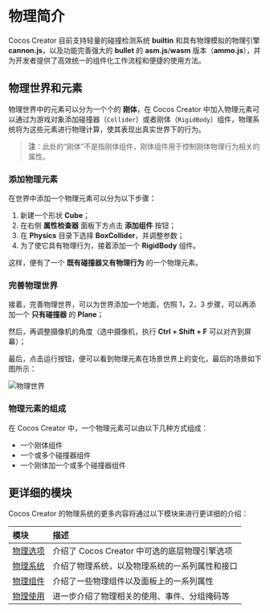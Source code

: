 # 物理简介

Cocos Creator 目前支持轻量的碰撞检测系统 __builtin__ 和具有物理模拟的物理引擎 __cannon.js__，以及功能完善强大的 __bullet__ 的 __asm.js__/__wasm__ 版本（__ammo.js__），并为开发者提供了高效统一的组件化工作流程和便捷的使用方法。

## 物理世界和元素

物理世界中的元素可以分为一个个的 **刚体**，在 Cocos Creator 中加入物理元素可以通过为游戏对象添加碰撞器（`Collider`）或者刚体（`RigidBody`）组件，物理系统将为这些元素进行物理计算，使其表现出真实世界下的行为。

> **注**：此处的“刚体”不是指刚体组件，刚体组件用于控制刚体物理行为相关的属性。

### 添加物理元素

在世界中添加一个物理元素可以分为以下步骤：

1. 新建一个形状 __Cube__；
2. 在右侧 __属性检查器__ 面板下方点击 __添加组件__ 按钮；
3. 在 __Physics__ 目录下选择 __BoxCollider__，并调整参数；
4. 为了使它具有物理行为，接着添加一个 __RigidBody__ 组件。

这样，便有了一个 **既有碰撞器又有物理行为** 的一个物理元素。

### 完善物理世界

接着，完善物理世界，可以为世界添加一个地面，仿照 1，2，3 步骤，可以再添加一个 **只有碰撞器** 的 __Plane__；

然后，再调整摄像机的角度（选中摄像机，执行 __Ctrl + Shift + F__ 可以对齐到屏幕）；

最后，点击运行按钮，便可以看到物理元素在场景世界上的变化，最后的场景如下图所示：

![物理世界](img/physics.jpg)

### 物理元素的组成

在 Cocos Creator 中，一个物理元素可以由以下几种方式组成：

- 一个刚体组件
- 一个或多个碰撞器组件
- 一个刚体加一个或多个碰撞器组件

## 更详细的模块

Cocos Creator 的物理系统的更多内容将通过以下模块来进行更详细的介绍：

| 模块 | 描述 |
| :--- | :-- |
| [物理选项](physics-item.md) | 介绍了 Cocos Creator 中可选的底层物理引擎选项 |
| [物理系统](physics-system.md) | 介绍了物理系统，以及物理系统的一系列属性和接口 |
| [物理组件](physics-component.md) | 介绍了一些物理组件以及面板上的一系列属性 |
| [物理使用](physics-use.md) | 进一步介绍了物理相关的使用、事件、分组掩码等 |
